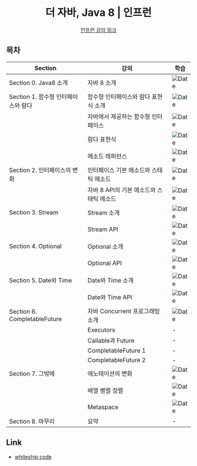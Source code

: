 <div align="center">
    <h1> 더 자바, Java 8 | 인프런 </h1>
    <a href="https://www.inflearn.com/course/the-java-java8"> 인프런 강의 링크 </a> 
</div>

## 목차

<div align=center>
 
| Section | 강의 | 학습 |
|------|---|---|
| Section 0. Java8 소개 | 자바 8 소개 | ![Date](https://img.shields.io/badge/-02/17-DFFD26) | 
| Section 1. 함수형 인터페이스와 람다 | 함수형 인터페이스와 람다 표현식 소개 | ![Date](https://img.shields.io/badge/-02/19-DFFD26) | 
|  | 자바에서 제공하는 함수형 인터페이스 | ![Date](https://img.shields.io/badge/-03/05-DFFD26) |
|  | 람다 표현식 | ![Date](https://img.shields.io/badge/-03/06-DFFD26) |
|  | 메소드 레퍼런스 | ![Date](https://img.shields.io/badge/-03/07-DFFD26) |
| Section 2. 인터페이스의 변화 | 인터페이스 기본 메소드와 스태틱 메소드 |  ![Date](https://img.shields.io/badge/-02/25-DFFD26) | 
|  | 자바 8 API의 기본 메소드와 스태틱 메소드 |  ![Date](https://img.shields.io/badge/-02/25-DFFD26) |
| Section 3. Stream | Stream 소개  | ![Date](https://img.shields.io/badge/-02/18-DFFD26) |
|  | Stream API | ![Date](https://img.shields.io/badge/-02/18-DFFD26) |
| Section 4. Optional | Optional 소개 | ![Date](https://img.shields.io/badge/-02/24-DFFD26) | 
|  | Optional API | ![Date](https://img.shields.io/badge/-02/24-DFFD26) |
| Section 5. Date와 Time | Date와 Time 소개 | ![Date](https://img.shields.io/badge/-03/07-DFFD26) | 
|  | Date와 Time API | ![Date](https://img.shields.io/badge/-03/07-DFFD26) |
| Section 6. CompletableFuture | 자바 Concurrent 프로그래밍 소개 | ![Date](https://img.shields.io/badge/-03/09-DFFD26) | 
|  | Executors | - |
|  | Callable과 Future | - |
|  | CompletableFuture 1 | - |
|  | CompletableFuture 2 | - |
| Section 7. 그밖에 | 애노테이션의 변화 | ![Date](https://img.shields.io/badge/-03/08-DFFD26) | 
|  | 배열 병렬 정렬 | ![Date](https://img.shields.io/badge/-03/08-DFFD26) |
|  | Metaspace | ![Date](https://img.shields.io/badge/-03/08-DFFD26) |
| Section 8. 마무리 | 요약 | - |

</div>


## Link

- [whiteship code](https://github.com/whiteship/java8)

